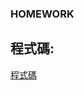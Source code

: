 ### HOMEWORK
## 程式碼:
[程式碼](https://nbviewer.jupyter.org/github/HHT0407/Codesignal-Homework/blob/master/10.18功課%20Quicksort/homework.ipynb)
